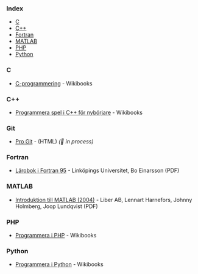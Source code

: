 ### Index

* [C](#c)
* [C++](#cpp)
* [Fortran](#fortran)
* [MATLAB](#matlab)
* [PHP](#php)
* [Python](#python)


### C

* [C-programmering](https://sv.wikibooks.org/wiki/C-programmering) - Wikibooks


### <a id="cpp"></a>C++

* [Programmera spel i C++ för nybörjare](https://sv.wikibooks.org/wiki/Programmera_spel_i_C%2B%2B_f%C3%B6r_nyb%C3%B6rjare) - Wikibooks


### Git

* [Pro Git](https://git-scm.com/book/sv/v2) - (HTML) *(:construction: in process)*


### Fortran

* [Lärobok i Fortran 95](http://www.boein.se/f95.pdf) - Linköpings Universitet, Bo Einarsson (PDF)


### MATLAB

* [Introduktion till MATLAB (2004)](https://www.cvl.isy.liu.se/education/undergraduate/TSKS08/matlab-1/Matlabintro_sve.pdf) - Liber AB, Lennart Harnefors, Johnny Holmberg, Joop Lundqvist (PDF)


### PHP

* [Programmera i PHP](https://sv.wikibooks.org/wiki/Programmera_i_PHP) - Wikibooks


### Python

* [Programmera i Python](https://sv.wikibooks.org/wiki/Programmera_i_Python) - Wikibooks
